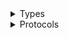 <details>
<summary>Types</summary>

  - [PiClient](/aws-sdk-swift/reference/0.x/AWSPI/PiClient)
  - [PiClient.PiClientConfiguration](/aws-sdk-swift/reference/0.x/AWSPI/PiClient.PiClientConfiguration)
  - [PiClientLogHandlerFactory](/aws-sdk-swift/reference/0.x/AWSPI/PiClientLogHandlerFactory)
  - [PiClientTypes](/aws-sdk-swift/reference/0.x/AWSPI/PiClientTypes)

</details>

<details>
<summary>Protocols</summary>

  - [PiClientProtocol](/aws-sdk-swift/reference/0.x/AWSPI/PiClientProtocol)

</details>
